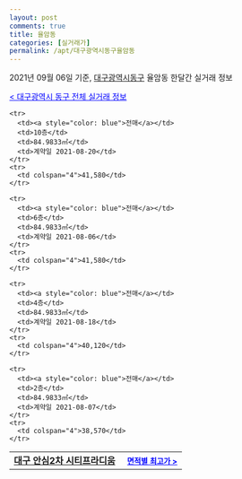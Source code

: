 ```yaml
---
layout: post
comments: true
title: 율암동
categories: [실거래가]
permalink: /apt/대구광역시동구율암동
---
```


2021년 09월 06일 기준, <a href="/apt/대구광역시동구">대구광역시동구</a> 율암동 한달간 실거래 정보

<a style="color: blue;" href="/apt/대구광역시동구">< 대구광역시 동구 전체 실거래 정보</a>
<!---- start ---->
<table>
  <tr>
    <td colspan="4" style="font-weight: bold;"><a href="/apt/대구광역시동구율암동대구안심2차시티프라디움">대구 안심2차 시티프라디움</a> &nbsp;&nbsp;&nbsp; <a style="color: blue; font-size: smaller;" href="/apt/대구광역시동구율암동대구안심2차시티프라디움">면적별 최고가 ></a></td>
  </tr>
    
    <tr>
      <td><a style="color: blue">전매</a></td>
      <td>10층</td>
      <td>84.9833㎡</td>
      <td>계약일 2021-08-20</td>
    </tr>
    <tr>
      <td colspan="4">41,580</td>
    </tr>
      
    <tr>
      <td><a style="color: blue">전매</a></td>
      <td>6층</td>
      <td>84.9833㎡</td>
      <td>계약일 2021-08-06</td>
    </tr>
    <tr>
      <td colspan="4">41,580</td>
    </tr>
      
    <tr>
      <td><a style="color: blue">전매</a></td>
      <td>4층</td>
      <td>84.9833㎡</td>
      <td>계약일 2021-08-18</td>
    </tr>
    <tr>
      <td colspan="4">40,120</td>
    </tr>
      
    <tr>
      <td><a style="color: blue">전매</a></td>
      <td>2층</td>
      <td>84.9833㎡</td>
      <td>계약일 2021-08-07</td>
    </tr>
    <tr>
      <td colspan="4">38,570</td>
    </tr>
      
</table>
<!---- end ---->
    